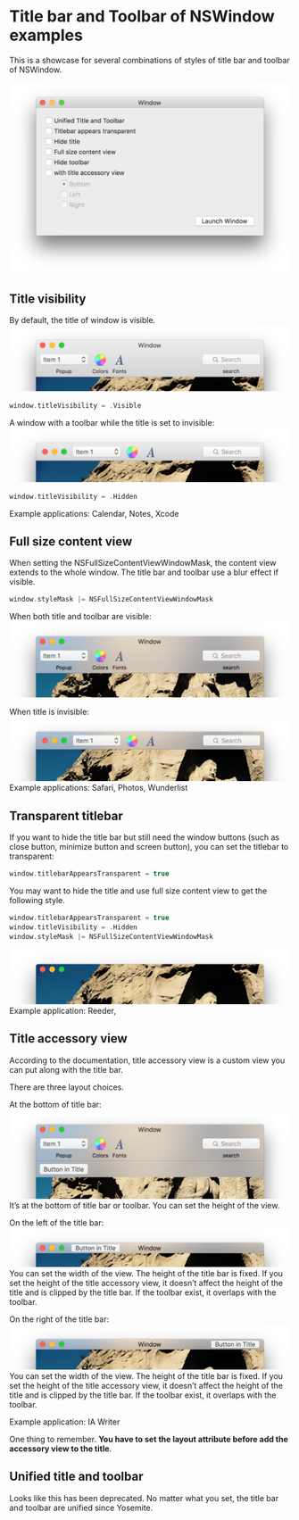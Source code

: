 # Title bar and Toolbar of NSWindow examples
This is a showcase for several combinations of styles of title bar and toolbar of NSWindow.

![main window](./images/mainwindow.png)

## Title visibility
By default, the title of window is visible.
![window with title visible](./images/title_visible_window.png)

```swift
window.titleVisibility = .Visible
```

A window with a toolbar while the title is set to invisible:
![window with title invisible](./images/title_hidden_window.png)

```swift
window.titleVisibility = .Hidden
```
Example applications: Calendar, Notes, Xcode

## Full size content view
When setting the NSFullSizeContentViewWindowMask, the content view extends to the whole window. The title bar and toolbar use a blur effect if visible.
```swift
window.styleMask |= NSFullSizeContentViewWindowMask
```

When both title and toolbar are visible:
![full size content view](./images/full_size_content.png)

When title is invisible:
![full size content view without title](./images/full_size_content_without_title.png)
Example applications: Safari, Photos, Wunderlist

## Transparent titlebar
If you want to hide the title bar but still need the window buttons (such as close button, minimize button and screen button), you can set the titlebar to transparent:
```swift
window.titlebarAppearsTransparent = true
```

You may want to hide the title and use full size content view to get the following style.
```swift
window.titlebarAppearsTransparent = true
window.titleVisibility = .Hidden
window.styleMask |= NSFullSizeContentViewWindowMask
```
![transparent titlebar](./images/transparent_title.png)
Example application: Reeder, 

## Title accessory view
According to the documentation, title accessory view is a custom view you can put along with the title bar.

There are three layout choices.

At the bottom of title bar:
![title accessory view at the bottom of the title bar](./images/title_accessory_view_at_bottom.png)
It’s at the bottom of title bar or toolbar. You can set the height of the view.

On the left of the title bar:
![title accessory view on the left of the title bar](./images/title_accessory_view_on_left.png)
You can set the width of the view. The height of the title bar is fixed. If you set the height of the title accessory view, it doesn’t affect the height of the title and is clipped by the title bar. If the toolbar exist, it overlaps with the toolbar.

On the right of the title bar:
![title accessory view on the right of the title bar](./images/title_accessory_view_on_right.png)
You can set the width of the view. The height of the title bar is fixed. If you set the height of the title accessory view, it doesn’t affect the height of the title and is clipped by the title bar. If the toolbar exist, it overlaps with the toolbar.

Example application: IA Writer

One thing to remember. **You have to set the layout attribute before add the accessory view to the title**.

## Unified title and toolbar
Looks like this has been deprecated. No matter what you set, the title bar and toolbar are unified since Yosemite.
